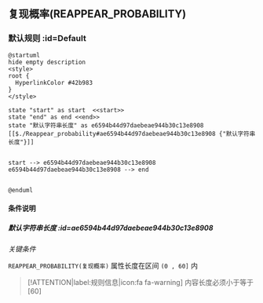 ## 复现概率(REAPPEAR_PROBABILITY) <!-- {docsify-ignore-all} -->

   

### 默认规则 :id=Default

```plantuml
@startuml
hide empty description
<style>
root {
  HyperlinkColor #42b983
}
</style>

state "start" as start  <<start>>
state "end" as end <<end>>
state "默认字符串长度" as e6594b44d97daebeae944b30c13e8908 [[$./Reappear_probability#ae6594b44d97daebeae944b30c13e8908 {"默认字符串长度"}]]


start --> e6594b44d97daebeae944b30c13e8908 
e6594b44d97daebeae944b30c13e8908 --> end 


@enduml
```

#### 条件说明

##### 默认字符串长度 :id=ae6594b44d97daebeae944b30c13e8908


*关键条件*


`REAPPEAR_PROBABILITY(复现概率)` 属性长度在区间 `(0 , 60]` 内

> [!ATTENTION|label:规则信息|icon:fa fa-warning]
> 内容长度必须小于等于[60]







